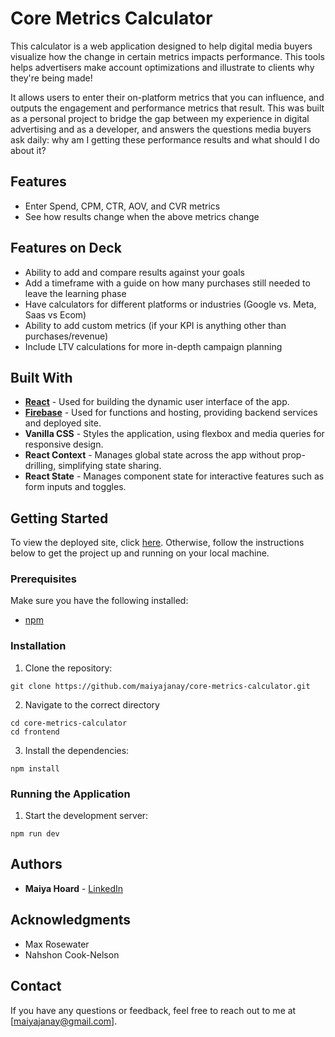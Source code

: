 # Core Metrics Calculator

This calculator is a web application designed to help digital media buyers visualize how the change in certain metrics impacts performance. This tools helps advertisers make account optimizations and illustrate to clients why they're being made!

It allows users to enter their on-platform metrics that you can influence, and outputs the engagement and performance metrics that result. This was built as a personal project to bridge the gap between my experience in digital advertising and as a developer, and answers the questions media buyers ask daily: why am I getting these performance results and what should I do about it?

## Features

- Enter Spend, CPM, CTR, AOV, and CVR metrics
- See how results change when the above metrics change

## Features on Deck

- Ability to add and compare results against your goals
- Add a timeframe with a guide on how many purchases still needed to leave the learning phase
- Have calculators for different platforms or industries (Google vs. Meta, Saas vs Ecom)
- Ability to add custom metrics (if your KPI is anything other than purchases/revenue)
- Include LTV calculations for more in-depth campaign planning

## Built With

- [**React**](https://react.dev/) - Used for building the dynamic user interface of the app.
- [**Firebase**](https://firebase.google.com/) - Used for functions and hosting, providing backend services and deployed site.
- **Vanilla CSS** - Styles the application, using flexbox and media queries for responsive design.
- **React Context** - Manages global state across the app without prop-drilling, simplifying state sharing.
- **React State** - Manages component state for interactive features such as form inputs and toggles.

## Getting Started

To view the deployed site, click [here](https://core-metrics-calculator.web.app/).
Otherwise, follow the instructions below to get the project up and running on your local machine.

### Prerequisites

Make sure you have the following installed:

- [npm](https://www.npmjs.com/)

### Installation

1. Clone the repository:

```
git clone https://github.com/maiyajanay/core-metrics-calculator.git
```

2. Navigate to the correct directory

```
cd core-metrics-calculator
cd frontend
```

3. Install the dependencies:

```
npm install
```

### Running the Application

1. Start the development server:

```
npm run dev
```

## Authors

- **Maiya Hoard** - [LinkedIn](https://www.linkedin.com/in/maiyahoard/)

## Acknowledgments

- Max Rosewater
- Nahshon Cook-Nelson

## Contact

If you have any questions or feedback, feel free to reach out to me at [maiyajanay@gmail.com].
